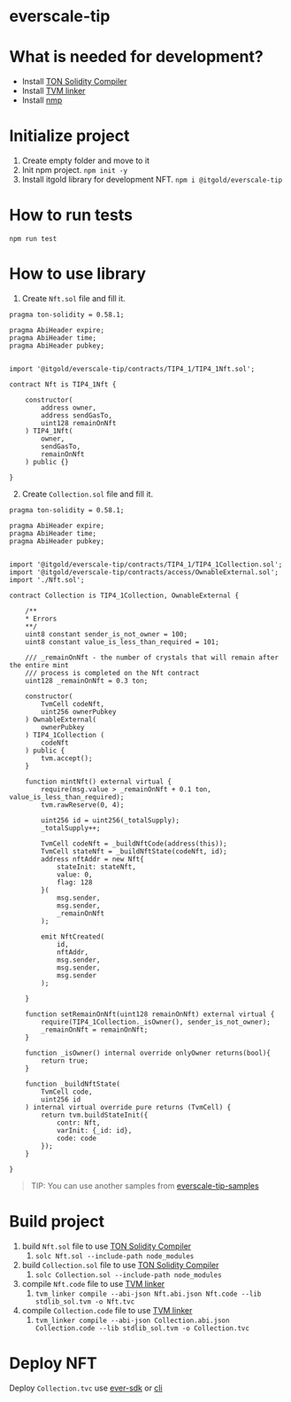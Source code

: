 # everscale-tip


# What is needed for development?

- Install [TON Solidity Compiler](https://github.com/tonlabs/TON-Solidity-Compiler.git)
- Install [TVM linker](https://github.com/tonlabs/TVM-linker/releases/tag/0.14.2)
- Install [nmp](https://www.npmjs.com/)

# Initialize project

1. Create empty folder and move to it
1. Init npm project. ```npm init -y```
1. Install itgold library for development NFT. ```npm i @itgold/everscale-tip```

# How to run tests
```npm run test```

# How to use library

1. Create ```Nft.sol``` file and fill it.

```solidity
pragma ton-solidity = 0.58.1;

pragma AbiHeader expire;
pragma AbiHeader time;
pragma AbiHeader pubkey;


import '@itgold/everscale-tip/contracts/TIP4_1/TIP4_1Nft.sol';

contract Nft is TIP4_1Nft {

    constructor(
        address owner,
        address sendGasTo,
        uint128 remainOnNft
    ) TIP4_1Nft(
        owner,
        sendGasTo,
        remainOnNft
    ) public {}

}
```

2. Create ```Collection.sol``` file and fill it.

```solidity
pragma ton-solidity = 0.58.1;

pragma AbiHeader expire;
pragma AbiHeader time;
pragma AbiHeader pubkey;


import '@itgold/everscale-tip/contracts/TIP4_1/TIP4_1Collection.sol';
import '@itgold/everscale-tip/contracts/access/OwnableExternal.sol';
import './Nft.sol';

contract Collection is TIP4_1Collection, OwnableExternal {

    /**
    * Errors
    **/
    uint8 constant sender_is_not_owner = 100;
    uint8 constant value_is_less_than_required = 101;

    /// _remainOnNft - the number of crystals that will remain after the entire mint 
    /// process is completed on the Nft contract
    uint128 _remainOnNft = 0.3 ton;

    constructor(
        TvmCell codeNft, 
        uint256 ownerPubkey
    ) OwnableExternal(
        ownerPubkey
    ) TIP4_1Collection (
        codeNft
    ) public {
        tvm.accept();
    }

    function mintNft() external virtual {
        require(msg.value > _remainOnNft + 0.1 ton, value_is_less_than_required);
        tvm.rawReserve(0, 4);

        uint256 id = uint256(_totalSupply);
        _totalSupply++;

        TvmCell codeNft = _buildNftCode(address(this));
        TvmCell stateNft = _buildNftState(codeNft, id);
        address nftAddr = new Nft{
            stateInit: stateNft,
            value: 0,
            flag: 128
        }(
            msg.sender,
            msg.sender,
            _remainOnNft
        ); 

        emit NftCreated(
            id, 
            nftAddr,
            msg.sender,
            msg.sender, 
            msg.sender
        );
    
    }

    function setRemainOnNft(uint128 remainOnNft) external virtual {
        require(TIP4_1Collection._isOwner(), sender_is_not_owner);
        _remainOnNft = remainOnNft;
    } 

    function _isOwner() internal override onlyOwner returns(bool){
        return true;
    }

    function _buildNftState(
        TvmCell code,
        uint256 id
    ) internal virtual override pure returns (TvmCell) {
        return tvm.buildStateInit({
            contr: Nft,
            varInit: {_id: id},
            code: code
        });
    }

}
```

> TIP: You can use another samples from [everscale-tip-samples](https://github.com/itgoldio/everscale-tip-samples/tree/main/demo)

# Build project

1. build ```Nft.sol``` file to use [TON Solidity Compiler](https://github.com/tonlabs/TON-Solidity-Compiler.git)
   1. ```solc Nft.sol --include-path node_modules```
1. build ```Collection.sol``` file to use [TON Solidity Compiler](https://github.com/tonlabs/TON-Solidity-Compiler.git)
   1. ```solc Collection.sol --include-path node_modules```
1. compile ```Nft.code``` file to use  [TVM linker](https://github.com/tonlabs/TVM-linker/releases/tag/0.14.2) 
   1. ```tvm_linker compile --abi-json Nft.abi.json Nft.code --lib stdlib_sol.tvm -o Nft.tvc```
1. compile ```Collection.code``` file to use  [TVM linker](https://github.com/tonlabs/TVM-linker/releases/tag/0.14.2) 
   1. ```tvm_linker compile --abi-json Collection.abi.json Collection.code --lib stdlib_sol.tvm -o Collection.tvc```

# Deploy NFT

Deploy ```Collection.tvc``` use [ever-sdk](https://github.com/tonlabs/ever-sdk) or [cli](https://github.com/tonlabs/tonos-cli)

